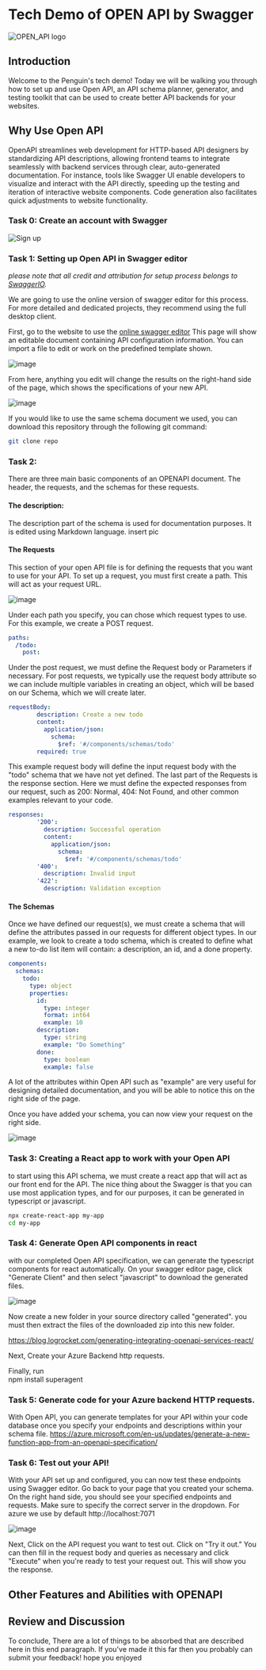 # Tech Demo of OPEN API by Swagger

![OPEN_API logo]()

## Introduction

Welcome to the Penguin's tech demo! Today we will be walking you through how to set up and use Open API, an API schema planner, generator, and testing toolkit that can be used to create better API backends for your websites.

## Why Use Open API

OpenAPI streamlines web development for HTTP-based API designers by standardizing API descriptions, allowing frontend teams to integrate seamlessly with backend services through clear, auto-generated documentation. For instance, tools like Swagger UI enable developers to visualize and interact with the API directly, speeding up the testing and iteration of interactive website components. Code generation also facilitates quick adjustments to website functionality. 


### Task 0: Create an account with Swagger

![Sign up](https://swagger.io/tools/swagger-editor/)

### Task 1: Setting up Open API in Swagger editor

_please note that all credit and attribution for setup process belongs to [SwaggerIO]()._

We are going to use the online version of swagger editor for this process. For more detailed and dedicated projects, they recommend using the full desktop client.

First, go to the website to use the [online swagger editor](https://editor.swagger.io/?_gl=1*1kmbfui*_gcl_au*MjA0NDYzNDQ1Ni4xNzEzMzE4MTAx&_ga=2.72475856.2107357273.1713318092-276513053.1713201288)
This page will show an editable document containing API configuration information. You can import a file to edit or work on the predefined template shown. 

![image](https://github.com/csci5117s24/the-penguins-Open-API/assets/96550351/6213f6d1-2cea-49cc-a32d-65eadd204953)

From here, anything you edit will change the results on the right-hand side of the page, which shows the specifications of your new API.

![image](https://github.com/csci5117s24/the-penguins-Open-API/assets/96550351/ae473ff5-fead-4354-b9bc-79094080a2b7)


If you would like to use the same schema document we used, you can download this repository through the following git command:
```bash
git clone repo
```

   


### Task 2: 
There are three main basic components of an OPENAPI document. The header, the requests, and the schemas for these requests.

#### The description:
The description part of the schema is used for documentation purposes. It is edited using Markdown language.
insert pic

#### The Requests
This section of your open API file is for defining the requests that you want to use for your API.
To set up a request, you must first create a path. This will act as your request URL.

![image](https://github.com/csci5117s24/the-penguins-Open-API/assets/96550351/0cef1f0b-3325-46d8-a924-041edb2dbf23)

Under each path you specify, you can chose which request types to use. For this example, we create a POST request. 
```yaml
paths:
  /todo:
    post:
```
Under the post request, we must define the Request body or Parameters if necessary. For post requests, we typically use the request body attribute so we can include multiple variables in creating an object, which will be based on our Schema, which we will create later.
```yaml
requestBody:
        description: Create a new todo
        content:
          application/json:
            schema:
              $ref: '#/components/schemas/todo'
        required: true
```
This example request body will define the input request body with the "todo" schema that we have not yet defined. The last part of the Requests is the response section. Here we must define the expected responses from our request, such as 200: Normal, 404: Not Found, and other common examples relevant to your code.
```yaml
responses:
        '200':
          description: Successful operation
          content:
            application/json:
              schema:
                $ref: '#/components/schemas/todo'
        '400':
          description: Invalid input
        '422':
          description: Validation exception
```

#### The Schemas

Once we have defined our request(s), we must create a schema that will define the attributes passed in our requests for different object types.
In our example, we look to create a todo schema, which is created to define what a new to-do list item will contain: a description, an id, and a done property.

```yaml
components:
  schemas:
    todo:
      type: object
      properties:
        id:
          type: integer
          format: int64
          example: 10
        description:
          type: string
          example: "Do Something"
        done:
          type: boolean
          example: false
```

A lot of the attributes within Open API such as "example" are very useful for designing detailed documentation, and you will be able to notice this on the right side of the page.

Once you have added your schema, you can now view your request on the right side. 

![image](https://github.com/csci5117s24/the-penguins-Open-API/assets/96550351/80ecb389-fc3a-4290-92d9-04c0fcbd4c94)


### Task 3: Creating a React app to work with your Open API

to start using this API schema, we must create a react app that will act as our front end for the API. The nice thing about the Swagger is that you can use most application types, and for our purposes, it can be generated in typescript or javascript.

```bash
npx create-react-app my-app
cd my-app
```

### Task 4: Generate Open API components in react

with our completed Open API specification, we can generate the typescript components for react automatically. On your swagger editor page, click "Generate Client" and then select "javascript" to download the generated files.

![image](https://github.com/csci5117s24/the-penguins-Open-API/assets/96550351/c1e04a43-cc21-427f-8c41-3d88c035dd89)

Now create a new folder in your source directory called "generated". you must then extract the files of the downloaded zip into this new folder. 

https://blog.logrocket.com/generating-integrating-openapi-services-react/

Next, Create your Azure Backend http requests. 

Finally, run    
npm install superagent 

### Task 5: Generate code for your Azure backend HTTP requests.

With Open API, you can generate templates for your API within your code database once you specify your endpoints and descriptions within your schema file.
https://azure.microsoft.com/en-us/updates/generate-a-new-function-app-from-an-openapi-specification/





### Task 6: Test out your API!

With your API set up and configured, you can now test these endpoints using Swagger editor. 
Go back to your page that you created your schema. On the right hand side, you should see your specified endpoints and requests. Make sure to specify the correct server in the dropdown. For azure we use by default http://localhost:7071

![image](https://github.com/csci5117s24/the-penguins-Open-API/assets/96550351/04a63546-5cea-4e4c-a472-6208d0cd0fde)

Next, Click on the API request you want to test out. Click on "Try it out." You can then fill in the request body and queries as necessary and click "Execute" when you're ready to test your request out. This will show you the response. 

## Other Features and Abilities with OPENAPI

## Review and Discussion

To conclude, There are a lot of things to be absorbed that are described here in this end paragraph. If you've made it this far then you probably can submit your feedback! hope you enjoyed
